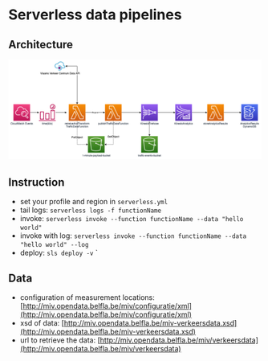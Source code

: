 # Serverless data pipelines

## Architecture
![architecture.png](img/architecture.png)


## Instruction

* set your profile and region in `serverless.yml`
* tail logs: `serverless logs -f functionName`
* invoke: `serverless invoke --function functionName --data "hello world"`
* invoke with log: `serverless invoke --function functionName --data "hello world" --log`
* deploy: `sls deploy -v`
`

## Data

* configuration of measurement locations: [http://miv.opendata.belfla.be/miv/configuratie/xml](http://miv.opendata.belfla.be/miv/configuratie/xml)
* xsd of data: [http://miv.opendata.belfla.be/miv-verkeersdata.xsd](http://miv.opendata.belfla.be/miv-verkeersdata.xsd)
* url to retrieve the data: [http://miv.opendata.belfla.be/miv/verkeersdata](http://miv.opendata.belfla.be/miv/verkeersdata)